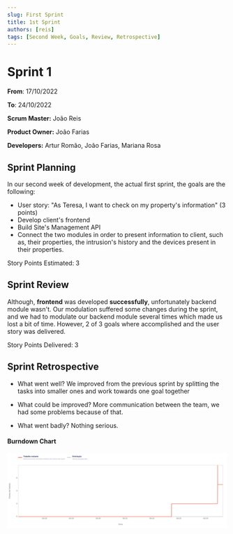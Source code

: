 ```yaml
---
slug: First Sprint 
title: 1st Sprint
authors: [reis]
tags: [Second Week, Goals, Review, Retrospective]
---
```



# Sprint 1

**From**: 17/10/2022

**To**: 24/10/2022

**Scrum Master:** João Reis	

**Product Owner:** João Farias

**Developers:** Artur Romão, João Farias, Mariana Rosa

## Sprint Planning

In our second week of development, the actual first sprint, the goals are the following: 
* User story: "As Teresa, I want to check on my property's information" (3 points)
* Develop client's frontend
* Build Site's Management API
* Connect the two modules in order to present information to client, such as, their properties, the intrusion's history and the devices present in their properties. 

Story Points Estimated: 3

## Sprint Review

Although, **frontend** was developed **successfully**, unfortunately backend module wasn't. Our modulation suffered some changes during the sprint, and we had to modulate our backend module several times which made us lost a bit of time. However, 2 of 3 goals where accomplished and the user story was delivered. 

Story Points Delivered: 3


## Sprint Retrospective 

 - What went well? We improved from the previous sprint by splitting the tasks into smaller ones and work towards one goal together

- What could be improved? More communication between the team, we had some problems because of that.

- What went badly? Nothing serious. 

#### Burndown Chart
![Burndown Chart of sprint 1](sprint1.png)